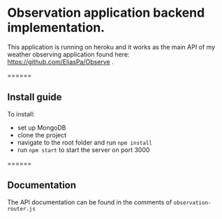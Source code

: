 <h1>Observation application backend implementation.</h1>

This application is running on heroku and it works as the main API of my weather
observing application found here: https://github.com/EliasPa/Observe .

======

<h2>Install guide</h2>

To install:
* set up MongoDB
* clone the project
* navigate to the root folder and run `npm install`
* run `npm start` to start the server on port 3000

======

<h2>Documentation</h2>

The API documentation can be found in the comments of `observation-router.js`